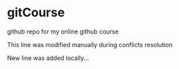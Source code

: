 # gitCourse
github repo for my online github course

This line was modified manually during conflicts resolution

New line was added locally...

